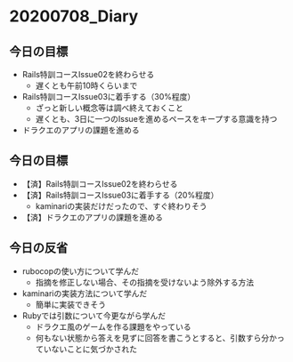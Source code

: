 # 20200708_Diary

## 今日の目標

- Rails特訓コースIssue02を終わらせる
  - 遅くとも午前10時くらいまで
- Rails特訓コースIssue03に着手する（30%程度）
  - ざっと新しい概念等は調べ終えておくこと
  - 遅くとも、3日に一つのIssueを進めるペースをキープする意識を持つ
- ドラクエのアプリの課題を進める

## 今日の目標

- 【済】Rails特訓コースIssue02を終わらせる
- 【済】Rails特訓コースIssue03に着手する（20%程度）
  - kaminariの実装だけだったので、すぐ終わりそう
- 【済】ドラクエのアプリの課題を進める

## 今日の反省

- rubocopの使い方について学んだ
  - 指摘を修正しない場合、その指摘を受けないよう除外する方法
- kaminariの実装方法について学んだ
  - 簡単に実装できそう
- Rubyでは引数について今更ながら学んだ
  - ドラクエ風のゲームを作る課題をやっている
  - 何もない状態から答えを見ずに回答を書こうとすると、引数すら分かっていないことに気づかされた
